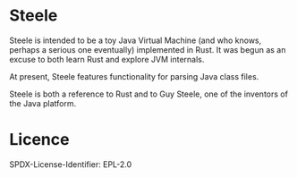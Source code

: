 # Steele

Steele is intended to be a toy Java Virtual Machine (and who knows, perhaps a serious one eventually) implemented in Rust. It was begun as an excuse to both learn Rust and explore JVM internals.

At present, Steele features functionality for parsing Java class files.

Steele is both a reference to Rust and to Guy Steele, one of the inventors of the Java platform.

# Licence

SPDX-License-Identifier: EPL-2.0
